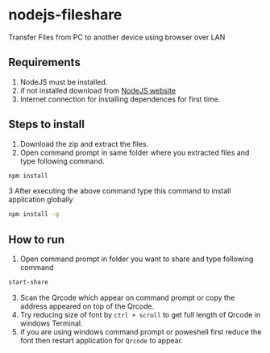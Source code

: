 # nodejs-fileshare
Transfer Files from PC to another device using browser over LAN

## Requirements 
1. NodeJS must be installed.
2. if not installed download from [NodeJS website](https://nodejs.org/dist/v16.15.0/node-v16.15.0-x64.msi) 
3. Internet connection for installing dependences for first time.

## Steps to install 
1. Download the zip and extract the files.
2. Open command prompt in same folder where you extracted files and type following command.
```bash
npm install
```
3 After executing the above command type this command to install application globally
```bash
npm install -g
```

## How to run
1. Open command prompt in folder you want to share and type following command
```bash
start-share
```
3. Scan the Qrcode which appear on command prompt or copy the address appeared on top of the Qrcode.
4. Try reducing size of font by ```ctrl + scroll``` to get full length of Qrcode in windows Terminal.
5. if you are using windows command prompt or poweshell first reduce the font then restart application for ```Qrcode``` to appear.
